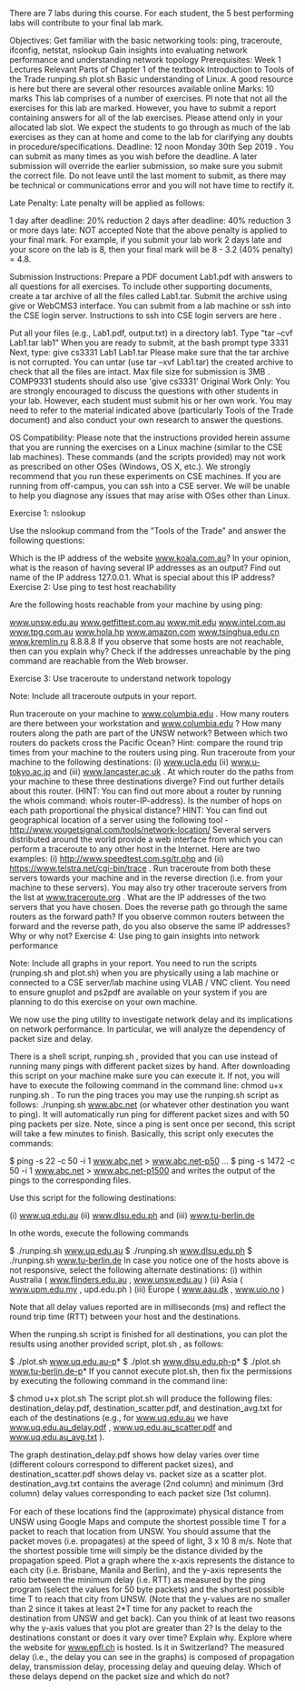 There are 7 labs during this course. For each student, the 5 best performing labs will contribute to your final lab mark.

Objectives: 
Get familiar with the basic networking tools: ping, traceroute, ifconfig, netstat, nslookup
Gain insights into evaluating network performance and understanding network topology
Prerequisites:
Week 1 Lectures
Relevant Parts of Chapter 1 of the textbook
Introduction to Tools of the Trade
runping.sh
plot.sh
Basic understanding of Linux. A good resource is here but there are several other resources available online
Marks: 10 marks
This lab comprises of a number of exercises. Pl note that not all the exercises for this lab are marked. However, you have to submit a report containing answers for all of the lab exercises.
Please attend only in your allocated lab slot.
We expect the students to go through as much of the lab exercises as they can at home and come to the lab for clarifying any doubts in procedure/specifications.
Deadline:
12 noon Monday 30th Sep 2019 . You can submit as many times as you wish before the deadline. A later submission will override the earlier submission, so make sure you submit the correct file. Do not leave until the last moment to submit, as there may be technical or communications error and you will not have time to rectify it.

Late Penalty:
Late penalty will be applied as follows:

1 day after deadline: 20% reduction
2 days after deadline: 40% reduction
3 or more days late: NOT accepted
Note that the above penalty is applied to your final mark. For example, if you submit your lab work 2 days late and your score on the lab is 8, then your final mark will be 8 - 3.2 (40% penalty) = 4.8.

Submission Instructions: 
Prepare a PDF document Lab1.pdf with answers to all questions for all exercises. To include other supporting documents, create a tar archive of all the files called Lab1.tar. Submit the archive using give or WebCMS3 interface. You can submit from a lab machine or ssh into the CSE login server. Instructions to ssh into CSE login servers are here .

Put all your files (e.g., Lab1.pdf, output.txt) in a directory lab1.
Type “tar –cvf Lab1.tar lab1”
When you are ready to submit, at the bash prompt type 3331
Next, type: give cs3331 Lab1 Lab1.tar
Please make sure that the tar archive is not corrupted. You can untar (use tar –xvf Lab1.tar) the created archive to check that all the files are intact.
Max file size for submission is 3MB .
COMP9331 students should also use 'give cs3331'
Original Work Only:
You are strongly encouraged to discuss the questions with other students in your lab. However, each student must submit his or her own work. You may need to refer to the material indicated above (particularly Tools of the Trade document) and also conduct your own research to answer the questions. 

OS Compatibility:
Please note that the instructions provided herein assume that you are running the exercises on a Linux machine (similar to the CSE lab machines). These commands (and the scripts provided) may not work as prescribed on other OSes (Windows, OS X, etc.). We strongly recommend that you run these experiments on CSE machines. If you are running from off-campus, you can ssh into a CSE server. We will be unable to help you diagnose any issues that may arise with OSes other than Linux.

Exercise 1: nslookup

Use the nslookup command from the "Tools of the Trade" and answer the following questions:

Which is the IP address of the website www.koala.com.au? In your opinion, what is the reason of having several IP addresses as an output?
Find out name of the IP address 127.0.0.1. What is special about this IP address?
Exercise 2: Use ping to test host reachability 

Are the following hosts reachable from your machine by using ping:

www.unsw.edu.au
 www.getfittest.com.au
www.mit.edu
www.intel.com.au
 www.tpg.com.au
 www.hola.hp
 www.amazon.com
 www.tsinghua.edu.cn
 www.kremlin.ru
8.8.8.8
If you observe that some hosts are not reachable, then can you explain why? Check if the addresses unreachable by the ping command are reachable from the Web browser.

Exercise 3: Use traceroute to understand network topology

Note: Include all traceroute outputs in your report.

Run traceroute on your machine to www.columbia.edu . How many routers are there between your workstation and www.columbia.edu ? How many routers along the path are part of the UNSW network? Between which two routers do packets cross the Pacific Ocean? Hint: compare the round trip times from your machine to the routers using ping.
Run traceroute from your machine to the following destinations: (i) www.ucla.edu (ii) www.u-tokyo.ac.jp and (iii) www.lancaster.ac.uk . At which router do the paths from your machine to these three destinations diverge? Find out further details about this router. (HINT: You can find out more about a router by running the whois command: whois router-IP-address). Is the number of hops on each path proportional the physical distance? HINT: You can find out geographical location of a server using the following tool - http://www.yougetsignal.com/tools/network-location/
Several servers distributed around the world provide a web interface from which you can perform a traceroute to any other host in the Internet. Here are two examples: (i) http://www.speedtest.com.sg/tr.php and (ii) https://www.telstra.net/cgi-bin/trace . Run traceroute from both these servers towards your machine and in the reverse direction (i.e. from your machine to these servers). You may also try other traceroute servers from the list at www.traceroute.org . What are the IP addresses of the two servers that you have chosen. Does the reverse path go through the same routers as the forward path? If you observe common routers between the forward and the reverse path, do you also observe the same IP addresses? Why or why not?
Exercise 4: Use ping to gain insights into network performance 

Note: Include all graphs in your report. You need to run the scripts (runping.sh and plot.sh) when you are physically using a lab machine or connected to a CSE server/lab machine using VLAB / VNC client. You need to ensure gnuplot and ps2pdf are available on your system if you are planning to do this exercise on your own machine.

We now use the ping utility to investigate network delay and its implications on network performance. In particular, we will analyze the dependency of packet size and delay.

There is a shell script, runping.sh , provided that you can use instead of running many pings with different packet sizes by hand. After downloading this script on your machine make sure you can execute it. If not, you will have to execute the following command in the command line: chmod u+x runping.sh . To run the ping traces you may use the runping.sh script as follows: ./runping.sh www.abc.net (or whatever other destination you want to ping). It will automatically run ping for different packet sizes and with 50 ping packets per size. Note, since a ping is sent once per second, this script will take a few minutes to finish. Basically, this script only executes the commands: 

$ ping -s 22 -c 50 -i 1 www.abc.net > www.abc.net-p50
...
$ ping -s 1472 -c 50 -i 1 www.abc.net > www.abc.net-p1500
and writes the output of the pings to the corresponding files.

Use this script for the following destinations:

(i) www.uq.edu.au (ii) www.dlsu.edu.ph and (iii) www.tu-berlin.de

In othe words, execute the following commands

$ ./runping.sh www.uq.edu.au
$ ./runping.sh www.dlsu.edu.ph
$ ./runping.sh www.tu-berlin.de
In case you notice one of the hosts above is not responsive, select the following alternate destinations: (i) within Australia ( www.flinders.edu.au , www.unsw.edu.au ) (ii) Asia ( www.upm.edu.my , upd.edu.ph ) (iii) Europe ( www.aau.dk , www.uio.no )

Note that all delay values reported are in milliseconds (ms) and reflect the round trip time (RTT) between your host and the destinations.

When the runping.sh script is finished for all destinations, you can plot the results using another provided script, plot.sh , as follows: 

$ ./plot.sh www.uq.edu.au-p*
$ ./plot.sh www.dlsu.edu.ph-p*
$ ./plot.sh www.tu-berlin.de-p*
If you cannot execute plot.sh, then fix the permissions by executing the following command in the command line:

$ chmod u+x plot.sh
The script plot.sh will produce the following files: destination_delay.pdf, destination_scatter.pdf, and destination_avg.txt for each of the destinations (e.g., for www.uq.edu.au we have www.uq.edu.au_delay.pdf , www.uq.edu.au_scatter.pdf and www.uq.edu.au_avg.txt ). 

The graph destination_delay.pdf shows how delay varies over time (different colours correspond to different packet sizes), and destination_scatter.pdf shows delay vs. packet size as a scatter plot. destination_avg.txt contains the average (2nd column) and minimum (3rd column) delay values corresponding to each packet size (1st column).

For each of these locations ﬁnd the (approximate) physical distance from UNSW using Google Maps and compute the shortest possible time T for a packet to reach that location from UNSW. You should assume that the packet moves (i.e. propagates) at the speed of light, 3 x 10 8 m/s. Note that the shortest possible time will simply be the distance divided by the propagation speed. Plot a graph where the x-axis represents the distance to each city (i.e. Brisbane, Manila and Berlin), and the y-axis represents the ratio between the minimum delay (i.e. RTT) as measured by the ping program (select the values for 50 byte packets) and the shortest possible time T to reach that city from UNSW. (Note that the y-values are no smaller than 2 since it takes at least 2*T time for any packet to reach the destination from UNSW and get back). Can you think of at least two reasons why the y-axis values that you plot are greater than 2?
Is the delay to the destinations constant or does it vary over time? Explain why.
Explore where the website for www.epfl.ch is hosted. Is it in Switzerland?
The measured delay (i.e., the delay you can see in the graphs) is composed of propagation delay, transmission delay, processing delay and queuing delay. Which of these delays depend on the packet size and which do not?
